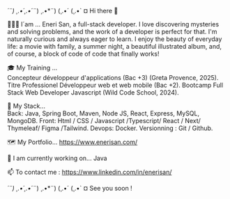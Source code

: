 *´¨) 
¸.•´¸.•*´¨) ¸.•*¨) 
(¸.•´ (¸.•` ¤  Hi there 👋

👩🏼‍🦰  I´am ...
        Eneri San, a full-stack developer.
        I love discovering mysteries and solving problems, and the work of a developer is perfect for that. I'm naturally curious and always eager to learn. I enjoy the beauty of everyday life: a movie with 
        family, a summer night, a beautiful illustrated album, and, of course,  a block of code of code that finally works!

🎓 My Training ...         
         Concepteur développeur d'applications (Bac +3) (Greta Provence, 2025).         
         Titre Professionel Développeur web et web mobile (Bac +2). Bootcamp Full Stack Web Developer Javascript (Wild Code School, 2024).

🧰 My Stack...    
         Back: Java, Spring Boot, Maven, Node JS, React, Express, MySQL, MongoDB. 
         Front: Html / CSS / Javascript /Typescript/ React / Next/ Thymeleaf/ Figma /Tailwind.
         Devops: Docker.
         Versionning : Git / Github.            

🗺️ My Portfolio...
         https://www.enerisan.com/      

🚀 I am currently working on...
         Java
        
📫 To contact me :
         https://www.linkedin.com/in/enerisan/

*´¨) 
¸.•´¸.•*´¨) ¸.•*¨) 
(¸.•´ (¸.•` ¤ See you soon !
                                                                                          

